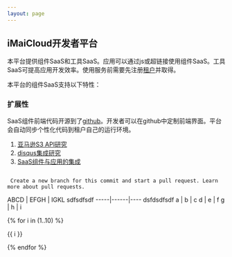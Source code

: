 ```yaml
---
layout: page
---
```


## iMaiCloud开发者平台

本平台提供组件SaaS和工具SaaS。应用可以通过js或超链接使用组件SaaS。工具SaaS可提高应用开发效率。使用服务前需要先注册[租户](/terms/tenant/)并取得。

本平台的组件SaaS支持以下特性：
### 扩展性 ###
SaaS组件前端代码开源到了[github](github.com)。开发者可以在github中定制前端界面。平台会自动同步个性化代码到租户自己的运行环境。

1. [亚马逊S3 API研究](/s3api/)
2. [disqus集成研究](/disqus/)
3. [SaaS组件与应用的集成](/SaaSinApp/)

<code>
 Create a new branch for this commit and start a pull request. Learn more about pull requests.
</code>

ABCD | EFGH | IGKL                     sdfsdfsdf
-----|------|----                                    dsfdsdfsdf
a    | b    | c
d    | e    | f
g    | h    | i

{% for i in (1..10) %}

{{ i }}

{% endfor %}
